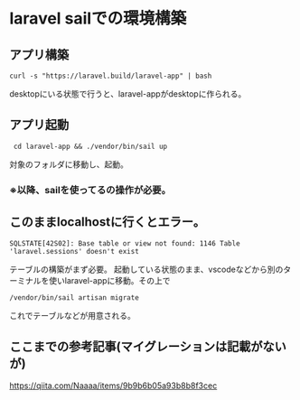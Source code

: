 # laravel sailでの環境構築

## アプリ構築
```
curl -s "https://laravel.build/laravel-app" | bash
```
desktopにいる状態で行うと、laravel-appがdesktopに作られる。

## アプリ起動
```
 cd laravel-app && ./vendor/bin/sail up
```
対象のフォルダに移動し、起動。
### ※以降、sailを使ってるの操作が必要。

## このままlocalhostに行くとエラー。
```
SQLSTATE[42S02]: Base table or view not found: 1146 Table 'laravel.sessions' doesn't exist 
```
テーブルの構築がまず必要。
起動している状態のまま、vscodeなどから別のターミナルを使いlaravel-appに移動。その上で
```
/vendor/bin/sail artisan migrate
```
これでテーブルなどが用意される。

## ここまでの参考記事(マイグレーションは記載がないが)
https://qiita.com/Naaaa/items/9b9b6b05a93b8b8f3cec

